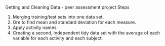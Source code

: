 Getting and Cleaning Data - peer assessment project
Steps
1.	Merging training/test sets into one data set.
2.	Gre to find mean and standard deviation for each measure. 
3.	Apply activity names
5.	Creating a second, independent tidy data set with the average of each variable for each activity and each subject. 

